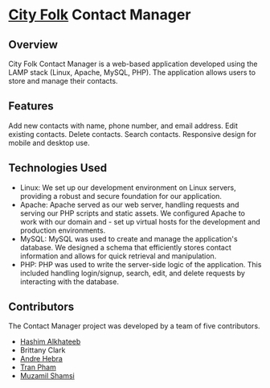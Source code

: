 # [City Folk](http://cityfolk.world) Contact Manager

## Overview

City Folk Contact Manager is a web-based application developed using the LAMP stack (Linux, Apache, MySQL, PHP). The application allows users to store and manage their contacts.

## Features

Add new contacts with name, phone number, and email address.
Edit existing contacts.
Delete contacts.
Search contacts.
Responsive design for mobile and desktop use.

## Technologies Used
- Linux: We set up our development environment on Linux servers, providing a robust and secure foundation for our application.
- Apache: Apache served as our web server, handling requests and serving our PHP scripts and static assets. We configured Apache to work with our domain and - set up virtual hosts for the development and production environments.
- MySQL: MySQL was used to create and manage the application's database. We designed a schema that efficiently stores contact information and allows for quick retrieval and manipulation.
- PHP: PHP was used to write the server-side logic of the application. This included handling login/signup, search, edit, and delete requests by interacting with the database.


## Contributors

The Contact Manager project was developed by a team of five contributors. 
- [Hashim Alkhateeb](https://www.linkedin.com/in/hashim-alkhateeb-41747828b/)
- Brittany Clark
- [Andre Hebra](https://www.linkedin.com/in/andre-hebra)
- [Tran Pham](https://www.linkedin.com/in/tranpham9/)
- [Muzamil Shamsi](https://www.linkedin.com/in/muzamil-dev/)
